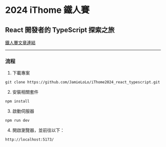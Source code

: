 # 2024 iThome 鐵人賽

## React 開發者的 TypeScript 探索之旅

[鐵人賽文章連結](https://ithelp.ithome.com.tw/users/20169025/ironman/7556)

---

### 流程

1. 下載專案

```
git clone https://github.com/JamieLoLo/iThome2024_react_typescript.git
```

2. 安裝相關套件

```
npm install
```

3. 啟動伺服器

```
npm run dev
```

4. 開啟瀏覽器，並前往以下：

```
http://localhost:5173/
```

